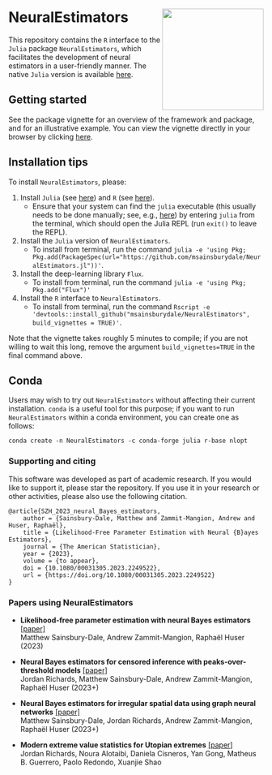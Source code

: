 # NeuralEstimators <img align="right" width="200" src="https://github.com/msainsburydale/NeuralEstimators.jl/blob/main/docs/src/assets/logo.png?raw=true">

<!-- ![NeuralEstimators](https://github.com/msainsburydale/NeuralEstimators.jl/blob/main/docs/src/assets/logo.png?raw=true) -->

This repository contains the `R` interface to the `Julia` package `NeuralEstimators`, which facilitates the development of neural estimators in a user-friendly manner. The native `Julia` version is available [here](https://github.com/msainsburydale/NeuralEstimators.jl).

## Getting started

See the package vignette for an overview of the framework and package, and for an illustrative example. You can view the vignette directly in your browser by clicking [here](https://raw.githack.com/msainsburydale/NeuralEstimators/main/NeuralEstimators.html).

## Installation tips

To install `NeuralEstimators`, please:

1. Install `Julia` (see [here](https://julialang.org/)) and `R` (see [here](https://www.r-project.org/)).
	- Ensure that your system can find the `julia` executable (this usually needs to be done manually; see, e.g., [here](https://julialang.org/downloads/platform/#linux_and_freebsd)) by entering `julia` from the terminal, which should open the Julia REPL (run `exit()` to leave the REPL).
1. Install the `Julia` version of `NeuralEstimators`.
	- To install from terminal, run the command `julia -e 'using Pkg; Pkg.add(PackageSpec(url="https://github.com/msainsburydale/NeuralEstimators.jl"))'`.
1. Install the deep-learning library `Flux`.
	- To install from terminal, run the command `julia -e 'using Pkg; Pkg.add("Flux")'`
1. Install the `R` interface to `NeuralEstimators`.
 	- To install from terminal, run the command `Rscript -e 'devtools::install_github("msainsburydale/NeuralEstimators", build_vignettes = TRUE)'`.

Note that the vignette takes roughly 5 minutes to compile; if you are not willing to wait this long, remove the argument `build_vignettes=TRUE` in the final command above.

## Conda

Users may wish to try out `NeuralEstimators` without affecting their current installation. `conda` is a useful tool for this purpose; if you want to run `NeuralEstimators` within a conda environment, you can create one as follows:

```
conda create -n NeuralEstimators -c conda-forge julia r-base nlopt
```

### Supporting and citing

This software was developed as part of academic research. If you would like to support it, please star the repository. If you use it in your research or other activities, please also use the following citation.

```
@article{SZH_2023_neural_Bayes_estimators,
	author = {Sainsbury-Dale, Matthew and Zammit-Mangion, Andrew and Huser, Raphaël},
	title = {Likelihood-Free Parameter Estimation with Neural {B}ayes Estimators},
	journal = {The American Statistician},
	year = {2023},
	volume = {to appear},
	doi = {10.1080/00031305.2023.2249522},
	url = {https://doi.org/10.1080/00031305.2023.2249522}
}
```

### Papers using NeuralEstimators

- **Likelihood-free parameter estimation with neural Bayes estimators** [[paper]](https://www.tandfonline.com/doi/full/10.1080/00031305.2023.2249522)\
Matthew Sainsbury-Dale, Andrew Zammit-Mangion, Raphaël Huser (2023)

- **Neural Bayes estimators for censored inference with peaks-over-threshold models** [[paper]](https://arxiv.org/abs/2306.15642)\
Jordan Richards, Matthew Sainsbury-Dale, Andrew Zammit-Mangion, Raphaël Huser (2023+)

- **Neural Bayes estimators for irregular spatial data using graph neural networks** [[paper]](https://arxiv.org/abs/2310.02600)\
Matthew Sainsbury-Dale, Jordan Richards, Andrew Zammit-Mangion, Raphaël Huser (2023+)

- **Modern extreme value statistics for Utopian extremes** [[paper]](https://arxiv.org/abs/2311.11054)\
Jordan Richards, Noura Alotaibi, Daniela Cisneros, Yan Gong, Matheus B. Guerrero, Paolo Redondo, Xuanjie Shao



<!-- This package cannot go on CRAN as is, because of the dependence on Julia. The vignette might need to be pre-compiled. I do this in one of my packages, EFDR, where essentially the "vignette" is a link to an HTML file included elsewhere in the package (inst/doc I believe). In your case you may even point it towards the output of the Github Actions CI once you get that working, that would be better. -->
